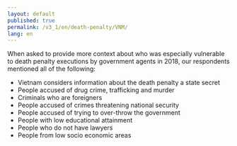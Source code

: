 ```yaml
---
layout: default
published: true
permalink: /v3_1/en/death-penalty/VNM/
lang: en
---
```


When asked to provide more context about who was especially vulnerable to death penalty executions by government agents in 2018, our respondents mentioned all of the following:
-	Vietnam considers information about the death penalty a state secret
-	People accused of drug crime, trafficking and murder
-	Criminals who are foreigners
-	People accused of crimes threatening national security
-	People accused of trying to over-throw the government
-	People with low educational attainment
-	People who do not have lawyers
-	People from low socio economic areas

